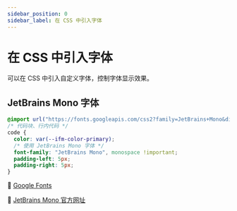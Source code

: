 ```yaml
---
sidebar_position: 0
sidebar_label: 在 CSS 中引入字体
---
```


# 在 CSS 中引入字体

可以在 CSS 中引入自定义字体，控制字体显示效果。

## JetBrains Mono 字体

```css title=".css"
@import url("https://fonts.googleapis.com/css2?family=JetBrains+Mono&display=swap");
/* 代码块、行内代码 */
code {
  color: var(--ifm-color-primary);
  /* 使用 JetBrains Mono 字体 */
  font-family: "JetBrains Mono", monospace !important;
  padding-left: 5px;
  padding-right: 5px;
}
```

🔗 [Google Fonts](https://fonts.google.com/specimen/JetBrains+Mono)

🔗 [JetBrains Mono 官方网址](https://www.jetbrains.com/zh-cn/lp/mono/)
